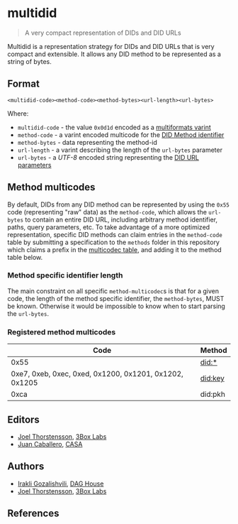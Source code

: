 # multidid

> A very compact representation of DIDs and DID URLs

Multidid is a representation strategy for DIDs and DID URLs that is very compact
and extensible. It allows any DID method to be represented as a string of bytes.

## Format

```
<multidid-code><method-code><method-bytes><url-length><url-bytes>
```

Where:

* `multidid-code` - the value `0x0d1d` encoded as a 
  [multiformats varint][]
* `method-code` - a varint encoded multicode for the 
  [DID Method identifier][]
* `method-bytes` - data representing the method-id
* `url-length` - a varint describing the length of the `url-bytes` parameter
* `url-bytes` - a *UTF-8* encoded string representing the 
  [DID URL parameters][]

## Method multicodes

By default, DIDs from any DID method can be represented by using the `0x55` code
(representing "raw" data) as the `method-code`, which allows the `url-bytes` to
contain an entire DID URL, including arbitrary method identifier, paths, query
parameters, etc. To take advantage of a more optimized representation, specific
DID methods can claim entries in the `method-code` table by submitting a
specification to the `methods` folder in this repository which claims a prefix
in the [multicodec table](https://github.com/multiformats/multicodec/blob/master/table.csv), 
and adding it to the method table below.

### Method specific identifier length

The main constraint on all specific `method-multicodec`s is that for a given
code, the length of the method specific identifier, the `method-bytes`, MUST be
known. Otherwise it would be impossible to know when to start parsing the
`url-bytes`.

### Registered method multicodes

| Code                                                   | Method                          |
| ------------------------------------------------------ | ------------------------------- |
| 0x55                                                   | [did:*](./methods/did:.md)      |
| 0xe7, 0xeb, 0xec, 0xed, 0x1200, 0x1201, 0x1202, 0x1205 | [did:key](./methods/did:key.md) |
| 0xca                                                   | did:pkh                         |

## Editors

* [Joel Thorstensson](https://github.com/oed), [3Box Labs](https://3boxlabs.com/)
* [Juan Caballero](https://github.com/bumblefudge), [CASA](https://github.com/chainAgnostic/CASA)

## Authors

* [Irakli Gozalishvili](https://github.com/Gozala), [DAG House](https://dag.house/)
* [Joel Thorstensson](https://github.com/oed), [3Box Labs](https://3boxlabs.com/)

## References

[multiformats varint]: https://github.com/multiformats/unsigned-varint
[DID method identifier]: https://www.w3.org/TR/did-core/#a-simple-example
[DID URL parameters]: https://www.w3.org/TR/did-core/#did-url-syntax